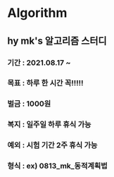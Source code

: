 # Algorithm

## hy mk's 알고리즘 스터디 
### 기간 : 2021.08.17 ~
### 목표 : 하루 한 시간 꼭!!!!!
### 벌금 : 1000원 
### 복지 : 일주일 하루 휴식 가능 
### 예외 : 시험 기간 2주 휴식 가능 
### 형식 : ex) 0813_mk_동적계획법

